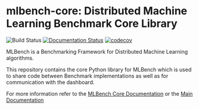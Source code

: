 mlbench-core: Distributed Machine Learning Benchmark Core Library
=================================================================

![Build Status](https://github.com/mlbench/mlbench-core/workflows/mlbench-core/badge.svg?branch=develop)
[![Documentation Status](https://readthedocs.org/projects/mlbench-core/badge/?version=latest)](https://mlbench.readthedocs.io/projects/mlbench_core/en/latest/?badge=latest)
[![codecov](https://codecov.io/gh/mlbench/mlbench-core/branch/develop/graph/badge.svg)](https://codecov.io/gh/mlbench/mlbench-core)


MLBench is a Benchmarking Framework for Distributed Machine Learning algorithms.

This repository contains the core Python library for MLBench which is used to share code between Benchmark implementations as well as for communication with the dashboard.

For more information refer to the [MLBench Core Documentation](https://mlbench.readthedocs.io/projects/mlbench_core/en/stable/api.html)
or the [Main Documentation](https://mlbench.readthedocs.io/)
